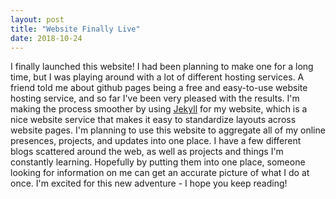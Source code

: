 ```yaml
---
layout: post
title: "Website Finally Live"
date: 2018-10-24
---
```


I finally launched this website! I had been planning to make one for a long time, but I was playing around with a lot of different hosting services.
A friend told me about github pages being a free and easy-to-use website hosting service, and so far I've been very pleased with the results.
I'm making the process smoother by using [Jekyll](http://jekyllrb.com) for my website, which is a nice website service that 
makes it easy to standardize layouts across website pages.
I'm planning to use this website to aggregate all of my online presences, projects, and updates into one place. 
I have a few different blogs scattered around the web, as well as projects and things I'm constantly learning.
Hopefully by putting them into one place, someone looking for information on me can get an accurate picture of what I do at once.
I'm excited for this new adventure - I hope you keep reading!
